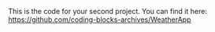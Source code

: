 
This is the code for your second project. You can find it here: https://github.com/coding-blocks-archives/WeatherApp
